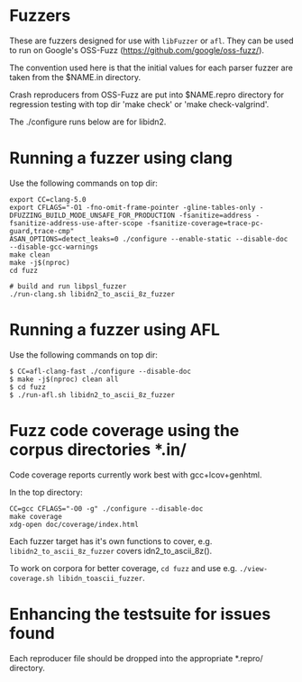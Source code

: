 # Fuzzers

These are fuzzers designed for use with `libFuzzer` or `afl`. They can
be used to run on Google's OSS-Fuzz (https://github.com/google/oss-fuzz/).

The convention used here is that the initial values for each parser fuzzer
are taken from the $NAME.in directory.

Crash reproducers from OSS-Fuzz are put into $NAME.repro directory for
regression testing with top dir 'make check' or 'make check-valgrind'.

The ./configure runs below are for libidn2.


# Running a fuzzer using clang

Use the following commands on top dir:
```
export CC=clang-5.0
export CFLAGS="-O1 -fno-omit-frame-pointer -gline-tables-only -DFUZZING_BUILD_MODE_UNSAFE_FOR_PRODUCTION -fsanitize=address -fsanitize-address-use-after-scope -fsanitize-coverage=trace-pc-guard,trace-cmp"
ASAN_OPTIONS=detect_leaks=0 ./configure --enable-static --disable-doc --disable-gcc-warnings
make clean
make -j$(nproc)
cd fuzz

# build and run libpsl_fuzzer
./run-clang.sh libidn2_to_ascii_8z_fuzzer
```


# Running a fuzzer using AFL

Use the following commands on top dir:

```
$ CC=afl-clang-fast ./configure --disable-doc
$ make -j$(nproc) clean all
$ cd fuzz
$ ./run-afl.sh libidn2_to_ascii_8z_fuzzer
```

# Fuzz code coverage using the corpus directories *.in/

Code coverage reports currently work best with gcc+lcov+genhtml.

In the top directory:
```
CC=gcc CFLAGS="-O0 -g" ./configure --disable-doc
make coverage
xdg-open doc/coverage/index.html
```

Each fuzzer target has it's own functions to cover, e.g.
`libidn2_to_ascii_8z_fuzzer` covers idn2_to_ascii_8z().

To work on corpora for better coverage, `cd fuzz` and use e.g.
`./view-coverage.sh libidn_toascii_fuzzer`.


# Enhancing the testsuite for issues found

Each reproducer file should be dropped into the appropriate *.repro/
directory.
